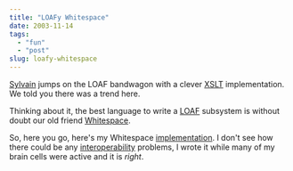 ```yaml
---
title: "LOAFy Whitespace"
date: 2003-11-14
tags: 
  - "fun"
  - "post"
slug: loafy-whitespace
---
```


[Sylvain](http://www.anyware-tech.com/blogs/sylvain/archives/000080.html) jumps on the LOAF bandwagon with a clever [XSLT](http://www.anyware-tech.com/blogs/sylvain/archives/loaf.xslt) implementation. We told you there was a trend here.

Thinking about it, the best language to write a [LOAF](http://www.csua.berkeley.edu/~pvg/loaf.txt) subsystem is without doubt our old friend [Whitespace](http://codeconsult.ch/bertrand/archives/000027.html).

So, here you go, here's my Whitespace [implementation](http://codeconsult.ch/bertrand/archives/files/loaf.ws). I don't see how there could be any [interoperability](http://www.silent-penguin.com/loaf/loafinterop.html) problems, I wrote it while many of my brain cells were active and it is _right_.
